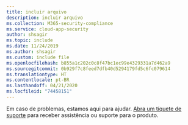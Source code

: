 ```yaml
---
title: incluir arquivo
description: incluir arquivo
ms.collection: M365-security-compliance
ms.service: cloud-app-security
author: shsagir
ms.topic: include
ms.date: 11/24/2019
ms.author: shsagir
ms.custom: include file
ms.openlocfilehash: b855a1c202c0c8f47bc1ec99e4329331a7d462a9
ms.sourcegitcommit: 0b929f7c8feed7dfb40d5294179fd5c6fc079614
ms.translationtype: HT
ms.contentlocale: pt-BR
ms.lasthandoff: 04/21/2020
ms.locfileid: "74458151"
---
```

Em caso de problemas, estamos aqui para ajudar. [Abra um tíquete de suporte](../support-and-ts.md) para receber assistência ou suporte para o produto.